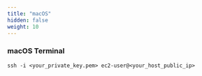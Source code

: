 ```yaml
---
title: "macOS"
hidden: false
weight: 10
---
```


### macOS Terminal
```
ssh -i <your_private_key.pem> ec2-user@<your_host_public_ip>
```
